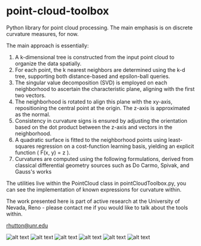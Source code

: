 # point-cloud-toolbox


Python library for point cloud processing. The main emphasis is on discrete curvature measures, for now. 

The main approach is essentially:
1. A k-dimensional tree is constructed from the input point cloud to organize the data spatially.
2. For each point, the k nearest neighbors are determined using the k-d tree, supporting both distance-based and epsilon-ball queries.
3. The singular value decomposition (SVD) is employed on each neighborhood to ascertain the characteristic plane, aligning with the first two vectors.
4. The neighborhood is rotated to align this plane with the xy-axis, repositioning the central point at the origin. The z-axis is approximated as the normal.
5. Consistency in curvature signs is ensured by adjusting the orientation based on the dot product between the z-axis and vectors in the neighborhood.
6. A quadratic surface is fitted to the neighborhood points using least-squares regression on a cost-function learning basis, yielding an explicit function \( F(x, y) = z \).
7. Curvatures are computed using the following formulations, derived from classical differential geometry sources such as Do Carmo, Spivak, and Gauss's works

The utilities live within the PointCloud class in pointCloudToolbox.py, you can see the implementation of known expressions for curvature within.

The work presented here is part of active research at the University of Nevada, Reno - please contact me if you would like to talk about the tools within.

rhutton@unr.edu

![alt text](https://github.com/masnottuh/point-cloud-toolbox/blob/main/img/bunny1.png)
![alt text](https://github.com/masnottuh/point-cloud-toolbox/blob/main/img/bunny2.png)
![alt text](https://github.com/masnottuh/point-cloud-toolbox/blob/main/img/carton1.png)
![alt text](https://github.com/masnottuh/point-cloud-toolbox/blob/main/img/carton2.png)
![alt text](https://github.com/masnottuh/point-cloud-toolbox/blob/main/img/sridge.png)
![alt text](https://github.com/masnottuh/point-cloud-toolbox/blob/main/img/torus.png)
